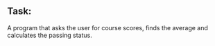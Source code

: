## Task:
A program that asks the user for course scores, finds the average and calculates the passing status.
